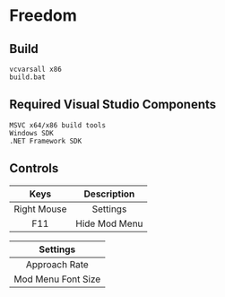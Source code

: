 # Freedom

## Build

    vcvarsall x86
    build.bat

## Required Visual Studio Components

    MSVC x64/x86 build tools
    Windows SDK
    .NET Framework SDK

## Controls

|    Keys     |   Description  |
|:-----------:|:--------------:|
| Right Mouse |    Settings    |
| F11         |  Hide Mod Menu |

|      Settings      |
|:------------------:|
| Approach Rate      |
| Mod Menu Font Size |
